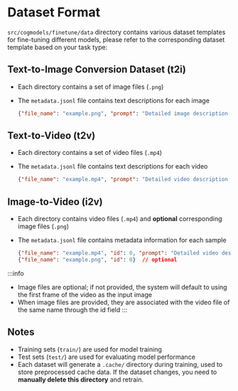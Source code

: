---
---

# Dataset Format

<!-- FIXME: change cogmodels to cogkit -->
<!-- TODO: add link to data dir -->
`src/cogmodels/finetune/data` directory contains various dataset templates for fine-tuning different models, please refer to the corresponding dataset template based on your task type:

## Text-to-Image Conversion Dataset (t2i)
- Each directory contains a set of image files (`.png`)
- The `metadata.jsonl` file contains text descriptions for each image

    ```json
    {"file_name": "example.png", "prompt": "Detailed image description text..."}
    ```

## Text-to-Video (t2v)

- Each directory contains a set of video files (`.mp4`)
- The `metadata.jsonl` file contains text descriptions for each video

    ```json
    {"file_name": "example.mp4", "prompt": "Detailed video description text..."}
    ```

## Image-to-Video (i2v)

- Each directory contains video files (`.mp4`) and **optional** corresponding image files (`.png`)
- The `metadata.jsonl` file contains metadata information for each sample

    ```json
    {"file_name": "example.mp4", "id": 0, "prompt": "Detailed video description text..."}
    {"file_name": "example.png", "id": 0}  // optional
    ```

:::info
- Image files are optional; if not provided, the system will default to using the first frame of the video as the input image
- When image files are provided, they are associated with the video file of the same name through the id field
:::

## Notes

- Training sets (`train/`) are used for model training
- Test sets (`test/`) are used for evaluating model performance
- Each dataset will generate a `.cache/` directory during training, used to store preprocessed cache data. If the dataset changes, you need to **manually delete this directory** and retrain.
